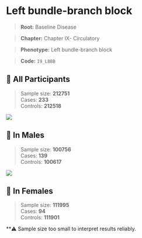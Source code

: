 # Left bundle-branch block

> **Root:** Baseline Disease  

> **Chapter:** Chapter IX- Circulatory  

> **Phenotype:** Left bundle-branch block  

> **Code:** `I9_LBBB`

## 🧪 All Participants  
> Sample size: **212751**  
> Cases: **233**  
> Controls: **212518**
<img src="/Disease/Figures/ALL/Baseline/I9_LBBB.png"/>
<CsvTable src="/public/Disease/Data/ALL/Baseline/LG_I9_LBBB.csv" label="🔍 View full results" />

## 👨 In Males  
> Sample size: **100756**  
> Cases: **139**  
> Controls: **100617**
<img src="/Disease/Figures/Male/Baseline/I9_LBBB.png"/>
<CsvTable src="/public/Disease/Data/Male/Baseline/LG_I9_LBBB.csv" label="🔍 View full results" />

## 👩 In Females  
> Sample size: **111995**  
> Cases: **94**  
> Controls: **111901**

**⚠️ Sample size too small to interpret results reliably.
